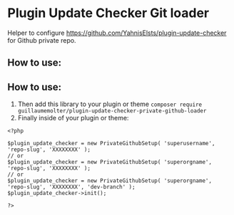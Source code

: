 # Plugin Update Checker Git loader
Helper to configure https://github.com/YahnisElsts/plugin-update-checker for Github private repo.

## How to use:

## How to use:
1. Then add this library to your plugin or theme `composer require guillaumemolter/plugin-update-checker-private-github-loader`
2. Finally inside of your plugin or theme:

```
<?php

$plugin_update_checker = new PrivateGithubSetup( 'superusername', 'repo-slug', 'XXXXXXXX' );
// or
$plugin_update_checker = new PrivateGithubSetup( 'superorgname', 'repo-slug', 'XXXXXXXX' );
// or
$plugin_update_checker = new PrivateGithubSetup( 'superorgname', 'repo-slug', 'XXXXXXXX', 'dev-branch' );
$plugin_update_checker->init();

?>


